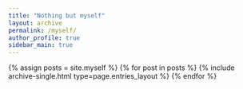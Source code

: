 ```yaml
---
title: "Nothing but myself"
layout: archive
permalink: /myself/
author_profile: true
sidebar_main: true
---
```



{% assign posts = site.myself %}
{% for post in posts %} {% include archive-single.html type=page.entries_layout %} {% endfor %}
